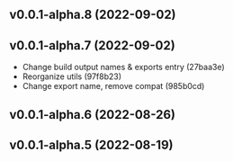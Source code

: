 ## v0.0.1-alpha.8 (2022-09-02)

## v0.0.1-alpha.7 (2022-09-02)

* Change build output names & exports entry (27baa3e)
* Reorganize utils (97f8b23)
* Change export name, remove compat (985b0cd)

## v0.0.1-alpha.6 (2022-08-26)

## v0.0.1-alpha.5 (2022-08-19)

